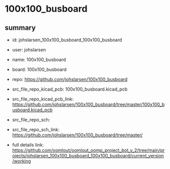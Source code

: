 # 100x100_busboard
 
## summary 
* id: johslarsen_100x100_busboard_100x100_busboard
* user: johslarsen
* name: 100x100_busboard
* board: 100x100_busboard
* repo: https://github.com/johslarsen/100x100_busboard
* src_file_repo_kicad_pcb: 100x100_busboard.kicad_pcb
* src_file_repo_kicad_pcb_link: https://github.com/johslarsen/100x100_busboard/tree/master/100x100_busboard.kicad_pcb


* src_file_repo_sch: 
* src_file_repo_sch_link: https://github.com/johslarsen/100x100_busboard/tree/master/
* full details link: https://github.com/oomlout/oomlout_oomp_project_bot_v_2/tree/main/projects/johslarsen_100x100_busboard_100x100_busboard/current_version/working  







